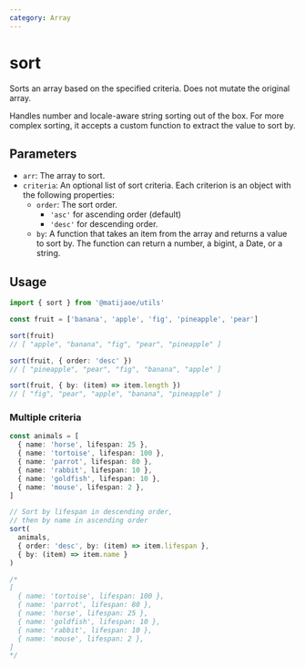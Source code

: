 ```yaml
---
category: Array
---
```


# sort

Sorts an array based on the specified criteria. Does not mutate the original array.

Handles number and locale-aware string sorting out of the box. For more complex sorting, it accepts a custom function to extract the value to sort by.

## Parameters
- `arr`: The array to sort.
- `criteria`: An optional list of sort criteria. Each criterion is an object with the following properties:
  - `order`: The sort order. 
    - `'asc'` for ascending order (default)
    - `'desc'` for descending order.
  - `by`: A function that takes an item from the array and returns a value to sort by. The function can return a number, a bigint, a Date, or a string.

## Usage

```ts
import { sort } from '@matijaoe/utils'

const fruit = ['banana', 'apple', 'fig', 'pineapple', 'pear']

sort(fruit)
// [ "apple", "banana", "fig", "pear", "pineapple" ]

sort(fruit, { order: 'desc' })
// [ "pineapple", "pear", "fig", "banana", "apple" ]

sort(fruit, { by: (item) => item.length })
// [ "fig", "pear", "apple", "banana", "pineapple" ]
```

### Multiple criteria


```ts
const animals = [
  { name: 'horse', lifespan: 25 },
  { name: 'tortoise', lifespan: 100 },
  { name: 'parrot', lifespan: 80 },
  { name: 'rabbit', lifespan: 10 },
  { name: 'goldfish', lifespan: 10 },
  { name: 'mouse', lifespan: 2 },
]

// Sort by lifespan in descending order,
// then by name in ascending order
sort(
  animals,
  { order: 'desc', by: (item) => item.lifespan },
  { by: (item) => item.name }
)

/*
[
  { name: 'tortoise', lifespan: 100 },
  { name: 'parrot', lifespan: 80 },
  { name: 'horse', lifespan: 25 },
  { name: 'goldfish', lifespan: 10 },
  { name: 'rabbit', lifespan: 10 },
  { name: 'mouse', lifespan: 2 },
]
*/
```


